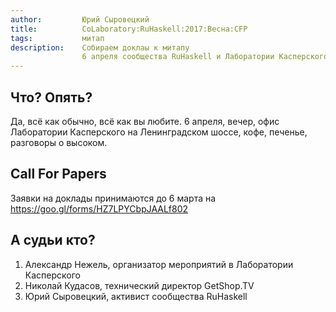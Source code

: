 ```yaml
---
author:         Юрий Сыровецкий
title:          CoLaboratory:RuHaskell:2017:Весна:CFP
tags:           митап
description:    Собираем доклаы к митапу
                6 апреля сообщества RuHaskell и Лаборатории Касперского.
---
```


## Что? Опять?

Да, всё как обычно, всё как вы любите.
6 апреля, вечер, офис Лаборатории Касперского на Ленинградском шоссе,
кофе, печенье, разговоры о высоком.

## Call For Papers

Заявки на доклады принимаются до 6 марта на
https://goo.gl/forms/HZ7LPYCbpJAALf802

## А судьи кто?

1. Александр Нежель, организатор мероприятий в Лаборатории Касперского
2. Николай Кудасов, технический директор GetShop.TV
3. Юрий Сыровецкий, активист сообщества RuHaskell
